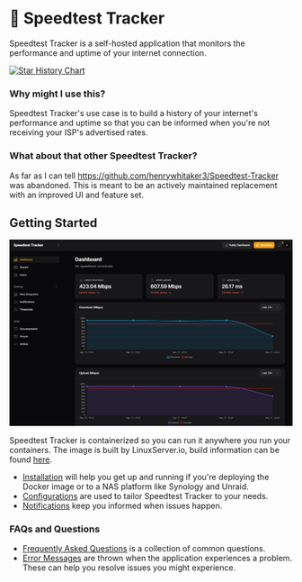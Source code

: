 # 🐇 Speedtest Tracker

Speedtest Tracker is a self-hosted application that monitors the performance and uptime of your internet connection.

[![Star History Chart](https://api.star-history.com/svg?repos=alexjustesen/speedtest-tracker&type=Date)](https://star-history.com/#alexjustesen/speedtest-tracker&Date)

### Why might I use this?

Speedtest Tracker's use case is to build a history of your internet's performance and uptime so that you can be informed when you're not receiving your ISP's advertised rates.

### What about that other Speedtest Tracker?

As far as I can tell https://github.com/henrywhitaker3/Speedtest-Tracker was abandoned. This is meant to be an actively maintained replacement with an improved UI and feature set.

## Getting Started

![Dashboard](.github/screenshots/dashboard.jpeg)

Speedtest Tracker is containerized so you can run it anywhere you run your containers. The image is built by LinuxServer.io, build information can be found [here](https://fleet.linuxserver.io/image?name=linuxserver/speedtest-tracker).

- [Installation](https://docs.speedtest-tracker.dev/getting-started/installation) will help you get up and running if you're deploying the Docker image or to a NAS platform like Synology and Unraid.
- [Configurations](https://docs.speedtest-tracker.dev/getting-started/environment-variables) are used to tailor Speedtest Tracker to your needs.
- [Notifications](https://docs.speedtest-tracker.dev/settings/notifications) keep you informed when issues happen.

### FAQs and Questions

- [Frequently Asked Questions](https://docs.speedtest-tracker.dev/help/faqs) is a collection of common questions.
- [Error Messages](https://docs.speedtest-tracker.dev/help/error-messages) are thrown when the application experiences a problem. These can help you resolve issues you might experience.
